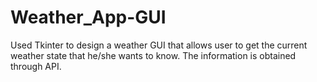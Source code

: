 # Weather_App-GUI
Used Tkinter to design a weather GUI that allows user to get the current weather state that he/she wants to know. The information is obtained through API.
